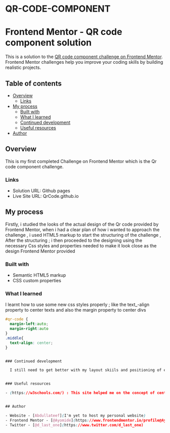 # QR-CODE-COMPONENT
# Frontend Mentor - QR code component solution

This is a solution to the [QR code component challenge on Frontend Mentor](https://www.frontendmentor.io/challenges/qr-code-component-iux_sIO_H). Frontend Mentor challenges help you improve your coding skills by building realistic projects. 

## Table of contents

- [Overview](#overview)
  - [Links](#links)
- [My process](#my-process)
  - [Built with](#built-with)
  - [What I learned](#what-i-learned)
  - [Continued development](#continued-development)
  - [Useful resources](#useful-resources)
- [Author](#author)



## Overview
This is my first completed Challenge on Frontend Mentor which is the Qr code component challenge.



### Links

- Solution URL: Github pages
- Live Site URL: QrCode.github.io

## My process
Firstly, i studied the looks of the actual design of the Qr code provided by Frontend Mentor, when i had a clear plan of how i wanted to approach the challenge , i used HTML5 markup to start the structuring of the challenge , After the structuring ; i then proceeded to the designing using the necessary Css styles and properties needed to make it look close as the design Frontend Mentor provided

### Built with

- Semantic HTML5 markup
- CSS custom properties


### What I learned

I learnt how to use some new css styles properly ; like the text_-align property to center texts and also the margin property to center divs


```css
#qr-code {
  margin-left:auto;
  margin-right:auto
}
.middle{
  text-align: center;
}


### Continued development

  I still need to get better with my layout skiils and positioning of elements 


### Useful resources

- (https://w3schools.com/) : This site helped me on the concept of centering divs and also making my texts aligning to the center.


## Author

- Website - [Abdullateef](I'm yet to host my personal website)
- Frontend Mentor - [@Ayomide](https://www.frontendmentor.io/profile@Ayomide)
- Twitter - [@d_last_one](https://www.twitter.com/d_last_one)


